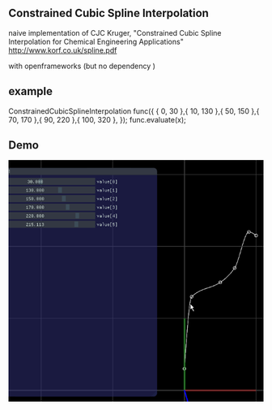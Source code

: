 ## Constrained Cubic Spline Interpolation
naive implementation of
CJC Kruger, "Constrained Cubic Spline Interpolation for Chemical Engineering Applications"
http://www.korf.co.uk/spline.pdf

with openframeworks (but no dependency )

## example
ConstrainedCubicSplineInterpolation<float> func({
	{ 0, 30 },{ 10, 130 },{ 50, 150 },{ 70, 170 },{ 90, 220 },{ 100, 320 },
});
func.evaluate(x);

## Demo
![render](demo.gif)